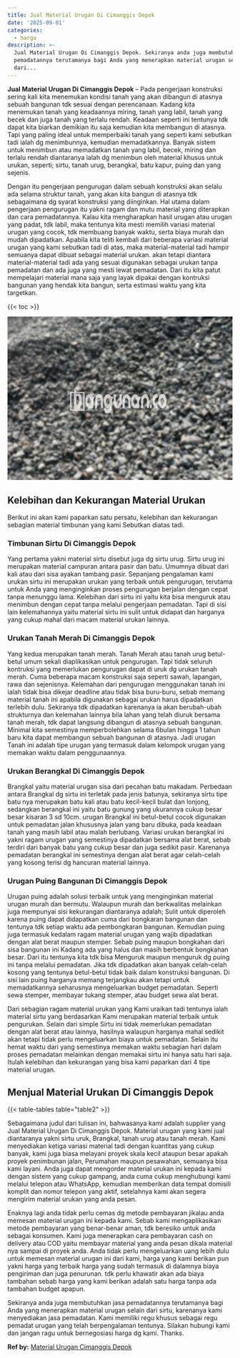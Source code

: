 ```yaml
---
title: Jual Material Urugan Di Cimanggis Depok
date: '2025-09-01'
categories:
  - harga
description: >-
  Jual Material Urugan Di Cimanggis Depok. Sekiranya anda juga membutuhkan jasa
  pemadatannya terutamanya bagi Anda yang menerapkan material urugan selain
  dari...
---
```


**Jual Material Urugan Di Cimanggis Depok** – Pada pengerjaan konstruksi sering kali kita menemukan kondisi tanah yang akan dibangun di atasnya sebuah bangunan tdk sesuai dengan perencanaan. Kadang kita menemukan tanah yang keadaannya miring, tanah yang labil, tanah yang becek dan juga tanah yang terlalu rendah. Keadaan seperti ini tentunya tdk dapat kita biarkan demikian itu saja kemudian kita membangun di atasnya. Tapi yang paling ideal untuk memperbaiki tanah yang seperti kami sebutkan tadi ialah dg menimbunnya, kemudian memadatkannya. Banyak sistem untuk menimbun atau memadatkan tanah yang labil, becek, miring dan terlalu rendah diantaranya ialah dg menimbun oleh material khusus untuk urukan, seperti; sirtu, tanah urug, berangkal, batu kapur, puing dan yang sejenis.

Dengan itu pengerjaan pengurugan dalam sebuah konstruksi akan selalu ada selama struktur tanah, yang akan kita bangun di atasnya tdk sebagaimana dg syarat konstruksi yang diinginkan. Hal utama dalam pengerjaan pengurugan itu yakni ragam dan mutu material yang diterapkan dan cara pemadatannya. Kalau kita mengharapkan hasil urugan atau urugan yang padat, tdk labil, maka tentunya kita mesti memilih variasi material urugan yang cocok, tdk membuang banyak waktu, serta biaya murah dan mudah dipadatkan. Apabila kita teliti kembali dari beberapa variasi material urugan yang kami sebutkan tadi di atas, maka material-material tadi hampir semuanya dapat dibuat sebagai material urukan. akan tetapi diantara material-material tadi ada yang sesuai digunakan sebagai urukan tanpa pemadatan dan ada juga yang mesti lewat pemadatan. Dari itu kita patut mempelajari material mana saja yang layak dipakai dengan kontruksi bangunan yang hendak kita bangun, serta estimasi waktu yang kita targetkan.

{{< toc >}}

![Jual Material Urugan Di Cimanggis Depok](/images/jual-urugan-16.png)

## Kelebihan dan Kekurangan Material Urukan

Berikut ini akan kami paparkan satu persatu, kelebihan dan kekurangan sebagian material timbunan yang kami Sebutkan diatas tadi.

### Timbunan Sirtu Di Cimanggis Depok

Yang pertama yakni material sirtu disebut juga dg sirtu urug. Sirtu urug ini merupakan material campuran antara pasir dan batu. Umumnya dibuat dari kali atau dari sisa ayakan tambang pasir. Sepanjang pengalaman kami urukan sirtu ini merupakan urukan yang terbaik untuk pengurugan, terutama untuk Anda yang menginginkan proses pengurugan berjalan dengan cepat tanpa menunggu lama. Kelebihan dari sirtu ini yaitu kita bisa menguruk atau menimbun dengan cepat tanpa melalui pengerjaan pemadatan. Tapi di sisi lain kelemahannya yaitu material sirtu ini sulit untuk didapat dan harganya yang cukup mahal dari macam material urukan lainnya.

### Urukan Tanah Merah Di Cimanggis Depok

Yang kedua merupakan tanah merah. Tanah Merah atau tanah urug betul-betul umum sekali diaplikasikan untuk pengurugan. Tapi tidak seluruh kontruksi yang memerlukan pengurugan dapat di uruk dg urukan tanah merah. Cuma beberapa macam konstruksi saja seperti sawah, lapangan, rawa dan sejenisnya. Kelemahan dari pengurugan menggunakan tanah ini ialah tidak bisa dikejar deadline atau tidak bisa buru-buru, sebab memang material tanah ini apabila digunakan sebagai urukan harus dipadatkan terlebih dulu. Sekiranya tdk dipadatkan karenanya ia akan berubah-ubah strukturnya dan kelemahan lainnya bila lahan yang telah diuruk bersama tanah merah, tdk dapat langsung dibangun di atasnya sebuah bangunan. Minimal kita semestinya memperbolehkan selama 6bulan hingga 1 tahun baru kita dapat membangun sebuah bangunan di atasnya. Jadi urugan Tanah ini adalah tipe urugan yang termasuk dalam kelompok urugan yang memakan waktu dalam penggunaannya.

### Urukan Berangkal Di Cimanggis Depok

Brangkal yaitu material urugan sisa dari pecahan batu makadam. Perbedaan antara Brangkal dg sirtu ini terletak pada jenis batunya, sekiranya sirtu tipe batu nya merupakan batu kali atau batu kecil-kecil bulat dan lonjong, sedangkan berangkal ini yaitu batu gunung yang ukurannya cukup besar besar kisaran 3 sd 10cm. urugan Brangkal ini betul-betul cocok digunakan untuk pemadatan jalan khususnya jalan yang baru dibuka, pada keadaan tanah yang masih labil atau malah berlubang. Variasi urukan berangkal ini yakni ragam urugan yang semestinya dipadatkan bersama alat berat, sebab terdiri dari banyak batu yang cukup besar dan juga sedikit pasir. Karenanya pemadatan berangkal ini semestinya dengan alat berat agar celah-celah yang kosong terisi dg hancuran material lainnya.

### Urugan Puing Bangunan Di Cimanggis Depok

Urugan puing adalah solusi terbaik untuk yang menginginkan material urugan murah dan bermutu. Walaupun murah dan berkwalitas melainkan juga mempunyai sisi kekurangan diantaranya adalah; Sulit untuk diperoleh karena puing dapat didapatkan cuma dari bongkaran bangunan dan tentunya tdk setiap waktu ada pembongkaran bangunan. Kemudian puing juga termasuk kedalam ragam material urugan yang wajib dipadatkan dengan alat berat maupun stemper. Sebab puing maupun bongkahan dari sisa bangunan ini Kadang ada yang halus dan masih berbentuk bongkahan besar. Dari itu tentunya kita tdk bisa Menguruk maupun menguruk dg puing ini tanpa melalui pemadatan. Jika tdk dipadatkan akan banyak celah-celah kosong yang tentunya betul-betul tidak baik dalam konstruksi bangunan. Di sisi lain puing harganya memang terjangkau akan tetapi untuk memadatkannya seharusnya mengeluarkan budget pemadatan. Seperti sewa stemper, membayar tukang stemper, atau budget sewa alat berat.

Dari sebagian ragam material urukan yang Kami uraikan tadi tentunya ialah material sirtu yang berdasarkan Kami merupakan material terbaik untuk pengurukan. Selain dari simple Sirtu ini tidak memerlukan pemadatan dengan alat berat atau lainnya, hasilnya walaupun harganya mahal sedikit akan tetapi tidak perlu mengeluarkan biaya untuk pemadatan. Selain itu hemat waktu dari yang semestinya memakan waktu sebagian hari dalam proses pemadatan melainkan dengan memakai sirtu ini hanya satu hari saja. Itulah kelebihan dan kekurangan yang bisa kami paparkan dari 4 tipe material urugan.

## Menjual Material Urukan Di Cimanggis Depok

{{< table-tables table="table2" >}}

Sebagaimana judul dari tulisan ini, bahwasanya kami adalah supplier yang Jual Material Urugan Di Cimanggis Depok. Material urugan yang kami jual diantaranya yakni sirtu uruk, Brangkal, tanah urug atau tanah merah. Kami menyediakan ketiga variasi material tadi dengan kuantitas yang cukup banyak, kami juga biasa melayani proyek skala kecil ataupun besar apakah proyek penimbunan jalan, Perumahan maupun pesawahan, semuanya bisa kami layani. Anda juga dapat mengorder material urukan ini kepada kami dengan sistem yang cukup gampang, anda cuma cukup menghubungi kami melalui telepon atau WhatsApp, kemudian memberikan data tempat domisili komplit dan nomor telepon yang aktif, setelahnya kami akan segera mengirim material urukan yang anda pesan.

Enaknya lagi anda tidak perlu cemas dg metode pembayaran jikalau anda memesan material urugan ini kepada kami. Sebab kami mengaplikasikan metode pembayaran yang benar-benar aman, tdk beresiko untuk anda sebagai konsumen. Kami juga menerapkan cara pembayaran cash on delivery atau COD yaitu membayar material yang anda pesan dikala material nya sampai di proyek anda. Anda tidak perlu mengeluarkan uang lebih dulu untuk memesan material urugan ini dari kami, harga yang kami berikan pun yakni harga yang terbaik harga yang sudah termasuk di dalamnya biaya pengiriman dan juga penurunan. tdk perlu khawatir akan ada biaya tambahan sebab harga yang kami berikan adalah satu harga tanpa ada tambahan budget apapun.

Sekiranya anda juga membutuhkan jasa pemadatannya terutamanya bagi Anda yang menerapkan material urugan selain dari sirtu, karenanya kami menyediakan jasa pemadatan. Kami memiliki regu khusus sebagai regu pemadat urugan yang telah berpengalaman tentunya. Silakan hubungi kami dan jangan ragu untuk bernegosiasi harga dg kami. Thanks.

**Ref by:** [Material Urugan Cimanggis Depok](https://id.wikipedia.org/wiki/Material)
